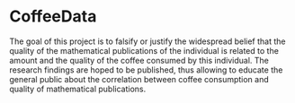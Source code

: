 # CoffeeData
The goal of this project is to falsify or justify the widespread belief that the quality of the mathematical publications of the individual is related to the amount and the quality of the coffee consumed by this individual. The research findings are hoped to be published, thus allowing to educate the general public about the correlation between coffee consumption and quality of mathematical publications.
